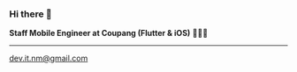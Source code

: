 ### Hi there 👋

**Staff Mobile Engineer at Coupang (Flutter & iOS)** 🧑🏻‍💻

----

dev.it.nm@gmail.com
